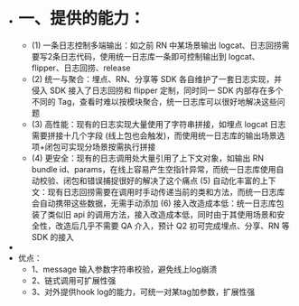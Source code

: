 - # 一、提供的能力：
	- (1) 一条日志控制多端输出：如之前 RN 中某场景输出 logcat、日志回捞需要写2条日志代码，使用统一日志库一条即可控制输出到 logcat、flipper、日志回捞、release
	- (2) 统一与聚合：埋点、RN、分享等 SDK 各自维护了一套日志实现，并侵入 SDK 接入了日志回捞和 flipper 定制，同时同一 SDK 内部存在多个不同的 Tag，查看时难以按模块聚合，统一日志库可以很好地解决这些问题
	- (3) 高性能：现有的日志实现大量使用了字符串拼接，如埋点 logcat 日志需要拼接十几个字段 (线上包也会触发)，而使用统一日志库的输出场景选项+闭包可实现分场景按需执行拼接
	- (4) 更安全：现有的日志调用处大量引用了上下文对象，如输出 RN bundle id、params，在线上容易产生空指针异常，而统一日志库使用自动校验、闭包和错误捕捉很好的解决了这个痛点
	       (5) 自动化丰富的上下文：现有日志回捞需要在调用时手动传递当前的类和方法，而统一日志库会自动携带这些数据，无需手动添加
	       (6) 接入改造成本低：统一日志库包装了类似旧 api 的调用方法，接入改造成本低，同时由于其使用场景和安全性，改造后几乎不需要 QA 介入，预计 Q2 初可完成埋点、分享、RN 等 SDK 的接入
-
- 优点：
	- 1、message 输入参数字符串校验，避免线上log崩溃
	- 2、链式调用可扩展性强
	- 3、对外提供hook log的能力，可统一对某tag加参数，扩展性强